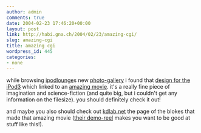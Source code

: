 ```yaml
---
author: admin
comments: true
date: 2004-02-23 17:46:20+00:00
layout: post
link: http://habi.gna.ch/2004/02/23/amazing-cgi/
slug: amazing-cgi
title: amazing cgi
wordpress_id: 445
categories:
- none
---
```


while browsing [ipodlounge](http://gallery.ipodlounge.com/ipod/displayimage.php?album=4&pos=0)s new [photo-gallery](http://gallery.ipodlounge.com/) i found that [design for the iPod3](http://gallery.ipodlounge.com/ipod/displayimage.php?album=4&pos=0) which linked to an [amazing movie](http://66.216.122.95/_content/_reel/_movies/ispec.htm). it's a really fine piece of imagination and science-fiction (and quite big, but i couldn't get any information on the filesize).
you should definitely check it out!

and maybe you also should check out [kdlab.net](http://www.kdlab.net/) the page of the blokes that made that amazing movie ([their demo-reel](http://66.216.122.95/_content/_reel/_movies/large.htm) makes you want to be good at stuff like this!).
